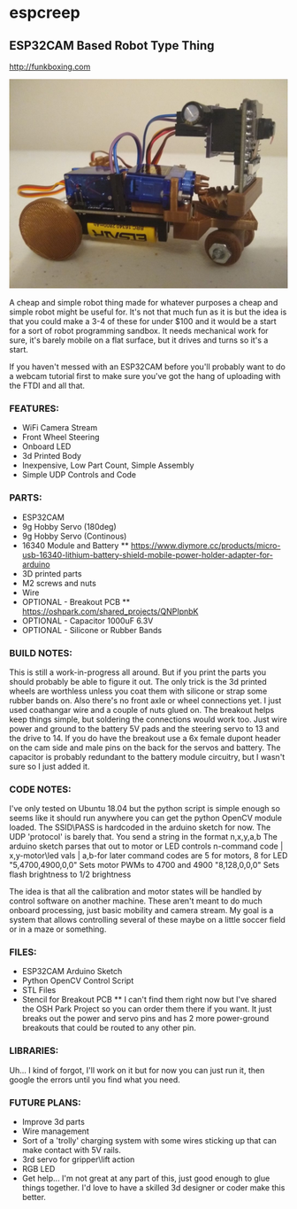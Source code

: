 # espcreep

## ESP32CAM Based Robot Type Thing
http://funkboxing.com

![espcreep](/images/espcreep.jpg)

A cheap and simple robot thing made for whatever purposes a cheap and simple robot might be useful for.
It's not that much fun as it is but the idea is that you could make a 3-4 of these for under $100 and 
it would be a start for a sort of robot programming sandbox. It needs mechanical work for sure, it's barely mobile on a flat surface, but it drives and turns so it's a start.

If you haven't messed with an ESP32CAM before you'll probably want to do a webcam tutorial first to make sure you've got the hang of uploading with the FTDI and all that.

### FEATURES:
* WiFi Camera Stream
* Front Wheel Steering
* Onboard LED
* 3d Printed Body
* Inexpensive, Low Part Count, Simple Assembly
* Simple UDP Controls and Code

### PARTS:
* ESP32CAM
* 9g Hobby Servo (180deg)
* 9g Hobby Servo (Continous)
* 16340 Module and Battery
** https://www.diymore.cc/products/micro-usb-16340-lithium-battery-shield-mobile-power-holder-adapter-for-arduino
* 3D printed parts
* M2 screws and nuts
* Wire
* OPTIONAL - Breakout PCB
** https://oshpark.com/shared_projects/QNPIpnbK
* OPTIONAL - Capacitor 1000uF 6.3V
* OPTIONAL - Silicone or Rubber Bands

### BUILD NOTES:
This is still a work-in-progress all around.
But if you print the parts you should probably be able to figure it out.
The only trick is the 3d printed wheels are worthless unless you coat them with silicone or strap some rubber bands on.
Also there's no front axle or wheel connections yet. I just used coathangar wire and a couple of nuts glued on.
The breakout helps keep things simple, but soldering the connections would work too. Just wire power and ground to the battery 5V pads and the steering servo to 13 and the drive to 14. If you do have the breakout use a 6x female dupont header on the cam side and male pins on the back for the servos and battery. The capacitor is probably redundant to the battery module circuitry, but I wasn't sure so I just added it.

### CODE NOTES:
I've only tested on Ubuntu 18.04 but the python script is simple enough so seems like it should run anywhere you can get the python OpenCV module loaded.
The SSID\PASS is hardcoded in the arduino sketch for now.
The UDP 'protocol' is barely that. You send a string in the format n,x,y,a,b
The arduino sketch parses that out to motor or LED controls
n-command code | x,y-motor\led vals | a,b-for later
command codes are 5 for motors, 8 for LED
"5,4700,4900,0,0"	Sets motor PWMs to 4700 and 4900
"8,128,0,0,0"		Sets flash brightness to 1/2 brightness

The idea is that all the calibration and motor states will be handled by control software on another machine.
These aren't meant to do much onboard processing, just basic mobility and camera stream. My goal is a system that allows
controlling several of these maybe on a little soccer field or in a maze or something.


### FILES:
* ESP32CAM Arduino Sketch
* Python OpenCV Control Script
* STL Files
* Stencil for Breakout PCB
** I can't find them right now but I've shared the OSH Park Project so you can order them there if you want. It just breaks out the power and servo pins and has 2 more power-ground breakouts that could be routed to any other pin. 

### LIBRARIES:
Uh... I kind of forgot, I'll work on it but for now you can just run it, then google the errors until you find what you need.

### FUTURE PLANS:
* Improve 3d parts
* Wire management
* Sort of a 'trolly' charging system with some wires sticking up that can make contact with 5V rails.
* 3rd servo for gripper\lift action
* RGB LED
* Get help... I'm not great at any part of this, just good enough to glue things together. I'd love to have a skilled 3d designer or coder make this better.


